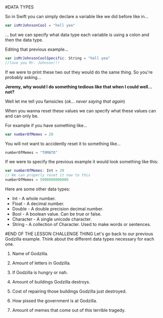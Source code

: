 #DATA TYPES

So in Swift you can simply declare a variable like we did before like in...

```swift 
var isMrJohnsonCool = "hell yea"
```

... but we can specify what data type each variable is using a colon and then the data type.

Editing that previous example... 

```swift 
var isMrJohnsonCoolSpecific: String = "hell yea"
//love you Mr. Johnson!!!
```

If we were to print these two out they would do the same thing. So you're probably asking... 

**Jeremy, why would I do something tedious like that when I could well... not?**

Well let me tell you famsicles (*ok... never saying that again*) 

When you wanna reset these values we can specify what these values can and can only be. 

For example if you have something like...

```swift 
var numberOfMemes = 20
```

You will not want to accidently reset it to something like...

```swift 
numberOfMemes = "TOMATO"
```

If we were to specify the previous example it would look something like this:

```swift 
var numberOfMemes: Int = 20
// We can properly reset it now to this
numberOfMemes = 5000000000000
```

Here are some other data types:

- Int - A whole number.
- Float - A decimal number.
- Double - A double precision decimal number.
- Bool - A boolean value. Can be true or false.
- Character - A single unicode character.
- String - A collection of Character. Used to make words or sentences.

#END OF THE LESSON CHALLENGE THING
Let's go back to our previous Godzilla example. Think about the different data types necessary for each one.

1. Name of Godzilla.

2. Amount of letters in Godzilla.

3. If Godzilla is hungry or nah.

4. Amount of buildings Godzilla destroys.

5. Cost of repairing those buildings Godzilla just destroyed.

6. How pissed the government is at Godzilla.

7. Amount of memes that come out of this terrible tragedy.
